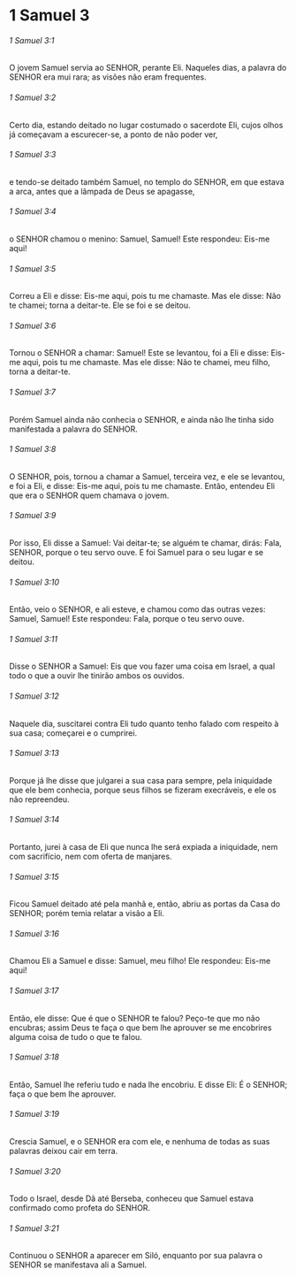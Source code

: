 # 1 Samuel 3

###### 1 Samuel 3:1

O jovem Samuel servia ao SENHOR, perante Eli. Naqueles dias, a palavra do SENHOR era mui rara; as visões não eram frequentes.

###### 1 Samuel 3:2

Certo dia, estando deitado no lugar costumado o sacerdote Eli, cujos olhos já começavam a escurecer-se, a ponto de não poder ver,

###### 1 Samuel 3:3

e tendo-se deitado também Samuel, no templo do SENHOR, em que estava a arca, antes que a lâmpada de Deus se apagasse,

###### 1 Samuel 3:4

o SENHOR chamou o menino: Samuel, Samuel! Este respondeu: Eis-me aqui!

###### 1 Samuel 3:5

Correu a Eli e disse: Eis-me aqui, pois tu me chamaste. Mas ele disse: Não te chamei; torna a deitar-te. Ele se foi e se deitou.

###### 1 Samuel 3:6

Tornou o SENHOR a chamar: Samuel! Este se levantou, foi a Eli e disse: Eis-me aqui, pois tu me chamaste. Mas ele disse: Não te chamei, meu filho, torna a deitar-te.

###### 1 Samuel 3:7

Porém Samuel ainda não conhecia o SENHOR, e ainda não lhe tinha sido manifestada a palavra do SENHOR.

###### 1 Samuel 3:8

O SENHOR, pois, tornou a chamar a Samuel, terceira vez, e ele se levantou, e foi a Eli, e disse: Eis-me aqui, pois tu me chamaste. Então, entendeu Eli que era o SENHOR quem chamava o jovem.

###### 1 Samuel 3:9

Por isso, Eli disse a Samuel: Vai deitar-te; se alguém te chamar, dirás: Fala, SENHOR, porque o teu servo ouve. E foi Samuel para o seu lugar e se deitou.

###### 1 Samuel 3:10

Então, veio o SENHOR, e ali esteve, e chamou como das outras vezes: Samuel, Samuel! Este respondeu: Fala, porque o teu servo ouve.

###### 1 Samuel 3:11

Disse o SENHOR a Samuel: Eis que vou fazer uma coisa em Israel, a qual todo o que a ouvir lhe tinirão ambos os ouvidos.

###### 1 Samuel 3:12

Naquele dia, suscitarei contra Eli tudo quanto tenho falado com respeito à sua casa; começarei e o cumprirei.

###### 1 Samuel 3:13

Porque já lhe disse que julgarei a sua casa para sempre, pela iniquidade que ele bem conhecia, porque seus filhos se fizeram execráveis, e ele os não repreendeu.

###### 1 Samuel 3:14

Portanto, jurei à casa de Eli que nunca lhe será expiada a iniquidade, nem com sacrifício, nem com oferta de manjares.

###### 1 Samuel 3:15

Ficou Samuel deitado até pela manhã e, então, abriu as portas da Casa do SENHOR; porém temia relatar a visão a Eli.

###### 1 Samuel 3:16

Chamou Eli a Samuel e disse: Samuel, meu filho! Ele respondeu: Eis-me aqui!

###### 1 Samuel 3:17

Então, ele disse: Que é que o SENHOR te falou? Peço-te que mo não encubras; assim Deus te faça o que bem lhe aprouver se me encobrires alguma coisa de tudo o que te falou.

###### 1 Samuel 3:18

Então, Samuel lhe referiu tudo e nada lhe encobriu. E disse Eli: É o SENHOR; faça o que bem lhe aprouver.

###### 1 Samuel 3:19

Crescia Samuel, e o SENHOR era com ele, e nenhuma de todas as suas palavras deixou cair em terra.

###### 1 Samuel 3:20

Todo o Israel, desde Dã até Berseba, conheceu que Samuel estava confirmado como profeta do SENHOR.

###### 1 Samuel 3:21

Continuou o SENHOR a aparecer em Siló, enquanto por sua palavra o SENHOR se manifestava ali a Samuel.

